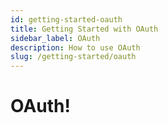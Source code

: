 ```yaml
---
id: getting-started-oauth
title: Getting Started with OAuth
sidebar_label: OAuth
description: How to use OAuth
slug: /getting-started/oauth
---
```


# OAuth!
